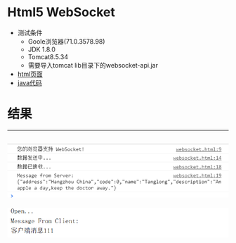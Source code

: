 # Html5 WebSocket
+ 测试条件
  + Goole浏览器(71.0.3578.98)
  + JDK 1.8.0
  + Tomcat8.5.34
  + 需要导入tomcat lib目录下的websocket-api.jar
+ [html页面](htmlWebSocket.html)
+ [java代码](JavaWebSocket.java)
# 结果
---
![htmlWebSocket.png](pictures/htmlWebSocket.png)
---
![javaWebSocket.png](pictures/javaWebSocket.png)
